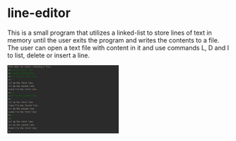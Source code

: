 # line-editor

This is a small program that utilizes a linked-list to store lines of text in memory until the user exits the program and writes the contents to a file. The user can open a text file with content in it and use commands L, D and I to list, delete or insert a line.

<img src="doc/example.png" width=50% height=50%>